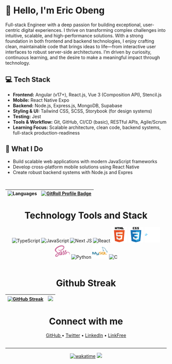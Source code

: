 # 👋 Hello, I'm Eric Obeng

Full-stack Engineer with a deep passion for building exceptional, user-centric digital experiences. I thrive on transforming complex challenges into intuitive, scalable, and high-performance solutions. With a strong foundation in both frontend and backend technologies, I enjoy crafting clean, maintainable code that brings ideas to life—from interactive user interfaces to robust server-side architectures. I’m driven by curiosity, continuous learning, and the desire to make a meaningful impact through technology.

## 💻 Tech Stack

- **Frontend:** Angular (v17+), React.js, Vue 3 (Composition API), Stencil.js  
- **Mobile:** React Native Expo 
- **Backend:** Node.js, Express.js, MongoDB, Supabase  
- **Styling & UI:** Tailwind CSS, SCSS, Storybook (for design systems)   
- **Testing:** Jest 
- **Tools & Workflow:** Git, GitHub, CI/CD (basic), RESTful APIs, Agile/Scrum  
- **Learning Focus:** Scalable architecture, clean code, backend systems, full-stack production-readiness

## 🚀 What I Do
- Build scalable web applications with modern JavaScript frameworks
- Develop cross-platform mobile solutions using React Native
- Create robust backend systems with Node.js and Expres
<br />

<div align="center">
     
<!--  ![Languages](https://github-readme-stats.vercel.app/api/top-langs/?username=monacodelisa&theme=chartreuse-dark&langs_count=10&layout=compact) -->
| <img src="https://github-readme-stats.vercel.app/api/top-langs/?username=Eric-Obeng&hide=css&theme=chartreuse-dark&langs_count=10&layout=compact" alt="Languages" width="370"/> | <a href="https://gitroll.io/profile/ub0KRDkGzroPuH57SfU19AmF4AYP2" target="_blank"><img src="https://gitroll.io/api/badges/profiles/v1/ub0KRDkGzroPuH57SfU19AmF4AYP2?theme=nord" alt="GitRoll Profile Badge" width="400"/></a> |
|---------------------------------------------------------------------------------------------------|-----------------------------------------------------------------------------------------------------|

</div>    

<h1 align="center">Technology Tools and Stack</h1>

<div align="center">
<img src="https://upload.wikimedia.org/wikipedia/commons/thumb/4/4c/Typescript_logo_2020.svg/1200px-Typescript_logo_2020.svg.png" width="48" height="48" alt="TypeScript" />
<img src="https://upload.wikimedia.org/wikipedia/commons/thumb/9/99/Unofficial_JavaScript_logo_2.svg/1024px-Unofficial_JavaScript_logo_2.svg.png" width="48" height="48" alt="JavaScript" />
<img src="https://raw.githubusercontent.com/samfromaway/samfromaway/master/.github/images/nextjs.png" width="48" height="48" alt="Next JS" />
<img src="https://brandlogos.net/wp-content/uploads/2020/09/react-logo.png" width="48" height="48" alt="React" />
<img src="https://github.com/devicons/devicon/blob/master/icons/html5/html5-original-wordmark.svg" width="48" height="48" alt="HTML5" />
<img src="https://github.com/devicons/devicon/blob/master/icons/css3/css3-original-wordmark.svg" width="48" height="48" alt="css3" />
<img src="https://github.com/devicons/devicon/blob/master/icons/tailwindcss/tailwindcss-original-wordmark.svg" width="48" height="48" alt="tailwind" />
<img src="https://github.com/devicons/devicon/blob/master/icons/sass/sass-original.svg" width="48" height="48" alt="scss" />
<img src="https://upload.wikimedia.org/wikipedia/commons/thumb/c/c3/Python-logo-notext.svg/1200px-Python-logo-notext.svg.png" width="48" height="48" alt="Python" />
<img src="https://github.com/devicons/devicon/blob/master/icons/mysql/mysql-original-wordmark.svg" width="48" height="48" alt="MySQL" />
<img src="https://img.icons8.com/color/452/c-programming.png" width="48" height="48" alt="C" />
</div>

<br />
     
<h1 align="center">Github Streak</h1>

<div align="center">
     
| [![GitHub Streak](https://github-readme-streak-stats.herokuapp.com?user=Eric-Obeng&hide_border=true)](https://git.io/streak-stats) | <img src="https://github-readme-stats.vercel.app/api?username=Eric-Obeng&show_icons=true&theme=darcula"/> |
|---------------------------------------------------------------------------------------------------|-----------------------------------------------------------------------------------------------------|
     
</div>

<h1 align="center">Connect with me</h1>
<div align="center">
   <a href="https://github.com/Eric-Obeng">GitHub <a/> • <a href="https://twitter.com/tech_psalmist">Twitter</a> • <a href="https://www.linkedin.com/in/eric-obeng-66a839179">LinkedIn</a> • <a href="https://linkfree.io/Eric-Obeng">LinkFree</a>
<div>
    
<br />

---
[![wakatime](https://wakatime.com/badge/user/d88c6df6-e7bd-44fb-a393-4d92f92d7a01.svg)](https://wakatime.com/@d88c6df6-e7bd-44fb-a393-4d92f92d7a01)
 ![](https://komarev.com/ghpvc/?username=Eric-Obeng&label=Visitors+Count&color=brightgreen)
  

<!---
Eric-Obeng/Eric-Obeng is a ✨ special ✨ repository because its `README.md` (this file) appears on your GitHub profile.
You can click the Preview link to take a look at your changes.
--->
